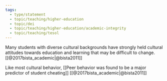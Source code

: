 ```yaml
---
tags: 
  - type/statement
  - topic/teaching/higher-education
  - topic/dei
  - topic/teaching/higher-education/academic-integrity
  - topic/teaching/tesol
---
```

Many students with diverse cultural backgrounds have strongly held cultural attitudes towards education and learning that may be difficult to change. [[@2017bista_academic|@bista2011]]

Like most cultural behavior, [[Peer behavior was found to be a major predictor of student cheating]] [[@2017bista_academic|@bista2011]]